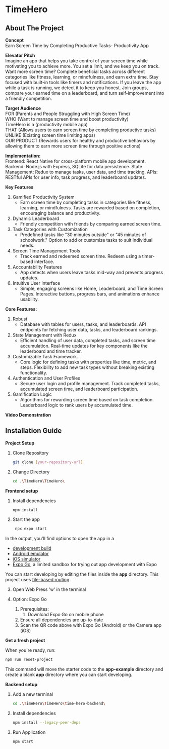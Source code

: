 # TimeHero

## About The Project

**Concept**<br>
Earn Screen Time by Completing Productive Tasks- Productivity App

**Elevator Pitch**<br>
Imagine an app that helps you take control of your screen time while motivating you to achieve more. You set a limit, and we keep you on track. Want more screen time? Complete beneficial tasks across different categories like fitness, learning, or mindfulness, and earn extra time. Stay focused with built-in tools like timers and notifications. If you leave the app while a task is running, we detect it to keep you honest. Join groups, compare your earned time on a leaderboard, and turn self-improvement into a friendly competition.

**Target Audience**<br>
FOR (Parents and People Struggling with High Screen Time)<br>
WHO (Want to manage screen time and boost productivity)<br>
TimeHero is a (productivity mobile app)<br>
THAT (Allows users to earn screen time by completing productive tasks)<br>
UNLIKE (Existing screen time limiting apps)<br>
OUR PRODUCT (Rewards users for healthy and productive behaviors by allowing them to earn more screen time through positive actions)<br>


**Implementation:**<br>
Frontend: React Native for cross-platform mobile app development.
Backend: Node.js with Express, SQLite for data persistence.
State Management: Redux to manage tasks, user data, and time tracking.
APIs: RESTful APIs for user info, task progress, and leaderboard updates.

**Key Features**<br>
1. Gamified Productivity System
    - Earn screen time by completing tasks in categories like fitness, learning, or mindfulness. Tasks are rewarded based on completion, encouraging balance and productivity.
2. Dynamic Leaderboard 
    - Friendly competition with friends by comparing earned screen time. 
3. Task Categories with Customization
    - Predefined tasks like "30 minutes outside" or "45 minutes of schoolwork." Option to add or customize tasks to suit individual needs.
4. Screen Time Management Tools
    - Track earned and redeemed screen time. Redeem using a timer-based interface.
5. Accountability Features 
    - App detects when users leave tasks mid-way and prevents progress updates.
6. Intuitive User Interface 
    - Simple, engaging screens like Home, Leaderboard, and Time Screen Pages. Interactive buttons, progress bars, and animations enhance usability.

**Core Features:**<br>
1. Robust
    - Database with tables for users, tasks, and leaderboards. API endpoints for fetching user data, tasks, and leaderboard rankings.
2. State Management with Redux 
    - Efficient handling of user data, completed tasks, and screen time accumulation. Real-time updates for key components like the leaderboard and time tracker.
3. Customizable Task Framework.
    - Core logic for defining tasks with properties like time, metric, and steps. Flexibility to add new task types without breaking existing functionality.
4. Authentication and User Profiles 
    - Secure user login and profile management. Track completed tasks, accumulated screen time, and leaderboard participation.
5. Gamification Logic 
    - Algorithms for rewarding screen time based on task completion. Leaderboard logic to rank users by accumulated time.


**Video Demonstration**



## Installation Guide

**Project Setup**
1. Clone Repository
   ```bash
   git clone [your-repository-url]
   ```

2. Change Directory
   ```bash
   cd .\TimeHero\TimeHero\
   ```
   
**Frontend setup**
1. Install dependencies

   ```bash
   npm install
   ```

2. Start the app

   ```bash
    npx expo start
   ```

In the output, you'll find options to open the app in a

- [development build](https://docs.expo.dev/develop/development-builds/introduction/)
- [Android emulator](https://docs.expo.dev/workflow/android-studio-emulator/)
- [iOS simulator](https://docs.expo.dev/workflow/ios-simulator/)
- [Expo Go](https://expo.dev/go), a limited sandbox for trying out app development with Expo

You can start developing by editing the files inside the **app** directory. This project uses [file-based routing](https://docs.expo.dev/router/introduction).

3. Open Web
   Press 'w' in the terminal

4. Option: Expo Go
   1. Prerequisites:
      1. Download Expo Go on mobile phone
   2. Ensure all dependencies are up-to-date
   3. Scan the QR code above with Expo Go (Android) or the Camera app (iOS)

**Get a fresh project**

When you're ready, run:

```bash
npm run reset-project
```

This command will move the starter code to the **app-example** directory and create a blank **app** directory where you can start developing.


  **Backend setup**
1. Add a new terminal
   ```bash
   cd .\TimeHero\TimeHero\time-hero-backend\  
   ```
   
2. Install dependencies
   ```bash
   npm install --legacy-peer-deps
   ```

3. Run Application
   ```bash
   npm start
   ```





   






   
